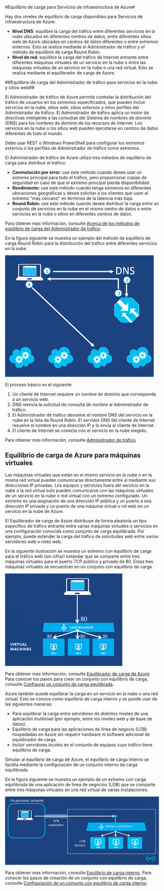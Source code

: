 
#Equilibrio de carga para Servicios de infraestructura de Azure#

Hay dos niveles de equilibrio de carga disponibles para Servicios de infraestructura de Azure:

- **Nivel DNS**: equilibre la carga del tráfico entre diferentes servicios en la nube ubicados en diferentes centros de datos, entre diferentes sitios web de Azure ubicados en centros de datos diferentes o entre extremos externos. Esto se realiza mediante el Administrador de tráfico y el método de equilibrio de carga Round Robin.
- **Nivel de red**: equilibre la carga del tráfico de Internet entrante entre diferentes máquinas virtuales de un servicio en la nube o entre las máquinas virtuales de un servicio en la nube o una red virtual. Esto se realiza mediante el equilibrador de carga de Azure.

##Equilibrio de carga del Administrador de tráfico para servicios en la nube y sitios web##

El Administrador de tráfico de Azure permite controlar la distribución del tráfico de usuarios en los extremos especificados, que pueden incluir servicios en la nube, sitios web, sitios externos y otros perfiles del Administrador de tráfico. El Administrador de tráfico aplica un motor de directivas inteligente a las consultas del Sistema de nombres de dominio (DNS) para los nombres de dominio de los recursos de Internet. Los servicios en la nube o los sitios web pueden ejecutarse en centros de datos diferentes de todo el mundo.

Debe usar REST o Windows PowerShell para configurar los extremos externos o los perfiles de Administrador de tráfico como extremos.

El Administrador de tráfico de Azure utiliza tres métodos de equilibrio de carga para distribuir el tráfico:

- **Conmutación por error**: use este método cuando desee usar un extremo principal para todo el tráfico, pero proporcionar copias de seguridad en caso de que el extremo principal pierda disponibilidad.
- **Rendimiento**: use este método cuando tenga extremos en diferentes ubicaciones geográficas y desee solicitar a los clientes que usen el extremo "más cercano" en términos de la latencia más baja.
- **Round Robin:** use este método cuando desee distribuir la carga entre un conjunto de servicios en la nube en el mismo centro de datos o entre servicios en la nube o sitios en diferentes centros de datos.

Para obtener más información, consulte [Acerca de los métodos de equilibrio de carga del Administrador de tráfico](http://msdn.microsoft.com/library/azure/dn339010.aspx).

En la figura siguiente se muestra un ejemplo del método de equilibrio de carga Round Robin para la distribución del tráfico entre diferentes servicios en la nube.

![equilibrio de carga](./media/load-balancing-vms/TMSummary.png)

El proceso básico es el siguiente:

1.	Un cliente de Internet requiere un nombre de dominio que corresponda a un servicio web.
2.	DNS reenvía la solicitud de consulta de nombre al Administrador de tráfico.
3.	El Administrador de tráfico devuelve el nombre DNS del servicio en la nube en la lista de Round Robin. El servidor DNS del cliente de Internet resuelve el nombre en una dirección IP y lo envía al cliente de Internet.
4.	El cliente de Internet se conecta con el servicio en la nube elegido.

Para obtener más información, consulte [Administrador de tráfico](http://msdn.microsoft.com/library/azure/hh745750.aspx).

## Equilibrio de carga de Azure para máquinas virtuales ##

Las máquinas virtuales que están en el mismo servicio en la nube o en la misma red virtual pueden comunicarse directamente entre sí mediante sus direcciones IP privadas. Los equipos y servicios fuera del servicio en la nube o la red virtual solo pueden comunicarse con las máquinas virtuales de un servicio en la nube o red virtual con un extremo configurado. Un extremo es una asignación de una dirección IP pública y un puerto a esa dirección IP privada y un puerto de una máquina virtual o rol web en un servicio en la nube de Azure.

El Equilibrador de carga de Azure distribuye de forma aleatoria un tipo específico de tráfico entrante entre varias máquinas virtuales o servicios en una configuración conocida como conjunto de carga equilibrada. Por ejemplo, puede extender la carga del tráfico de solicitudes web entre varios servidores web o roles web.

En la siguiente ilustración se muestra un extremo con equilibrio de carga para el tráfico web (sin cifrar) estándar que se comparte entre tres máquinas virtuales para el puerto TCP público y privado de 80. Estas tres máquinas virtuales se encuentran en un conjunto con equilibrio de carga.

![equilibrio de carga](./media/load-balancing-vms/LoadBalancing.png)

Para obtener más información, consulte [Equilibrador de carga de Azure](http://msdn.microsoft.com/library/azure/dn655058.aspx). Para conocer los pasos para crear un conjunto con equilibrio de carga, consulte [Configurar un conjunto de carga equilibrada](http://msdn.microsoft.com/library/azure/dn655055.aspx).

Azure también puede equilibrar la carga en un servicio en la nube o una red virtual. Esto se conoce como equilibrio de carga interno y se puede usar de las siguientes maneras:

- Para equilibrar la carga entre servidores de distintos niveles de una aplicación multinivel (por ejemplo, entre los niveles web y de base de datos).
- Equilibrio de carga para las aplicaciones de línea de negocio (LOB) hospedadas en Azure sin requerir hardware ni software adicional de equilibrador de carga. 
- Incluir servidores locales en el conjunto de equipos cuyo tráfico tiene equilibrio de carga.

Simular al equilibrio de carga de Azure, el equilibrio de carga interno se facilita mediante la configuración de un conjunto interno de carga equilibrada.

En la figura siguiente se muestra un ejemplo de un extremo con carga equilibrada de una aplicación de línea de negocios (LOB) que se comparte entre tres máquinas virtuales en una red virtual de varias instalaciones.

![equilibrio de carga](./media/load-balancing-vms/LOBServers.png)

Para obtener más información, consulte [Equilibrio de carga interno](http://msdn.microsoft.com/library/azure/dn690121.aspx). Para conocer los pasos de creación de un conjunto con equilibrio de carga, consulte [Configuración de un conjunto con equilibrio de carga interno](http://msdn.microsoft.com/library/azure/dn690125.aspx).

<!-- LINKS -->

<!---HONumber=August15_HO6-->